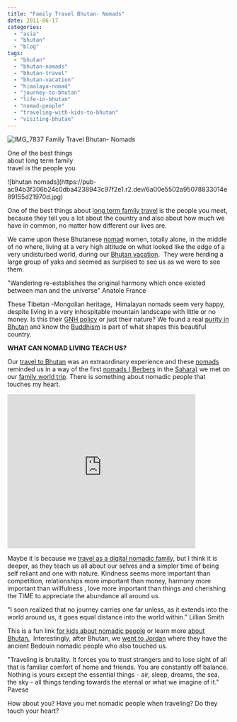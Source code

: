```yaml
---
title: "Family Travel Bhutan- Nomads"
date: 2011-06-17
categories: 
  - "asia"
  - "bhutan"
  - "blog"
tags: 
  - "bhutan"
  - "bhutan-nomads"
  - "bhutan-travel"
  - "bhutan-vacation"
  - "himalaya-nomad"
  - "journey-to-bhutan"
  - "life-in-bhutan"
  - "nomad-people"
  - "traveling-with-kids-to-bhutan"
  - "visiting-bhutan"
---
```


![IMG_7837](https://pub-ac94b3f306b24c0dba4238943c97f2e1.r2.dev/6a00e5502a95078833014e89155ce5970d.jpg) Family Travel Bhutan- Nomads

One of the best things  
about long term family  
travel is the people you

<!--more--> ![bhutan nomads](https://pub-ac94b3f306b24c0dba4238943c97f2e1.r2.dev/6a00e5502a95078833014e89155d21970d.jpg)  
  
  
One of the best things about [long term family travel](http://soultravelers3new.local/2010/04/around-the-world-family-travel-soultravelers3-digital-nomad-global-international-family-travel.html "long term family travel") is the people you meet, because they tell you a lot about the country and also about how much we have in common, no matter how different our lives are.  
  
We came upon these Bhutanese [nomad](http://en.wikipedia.org/wiki/Nomad "nomad") women, totally alone, in the middle of no where, living at a very high altitude on what looked like the edge of a very undisturbed world, during our [Bhutan vacation](http://soultravelers3new.local/2011/05/family-vacation-in-bhutan.html "bhutan vacation").  They were herding a large group of yaks and seemed as surpised to see us as we were to see them.

"Wandering re-establishes the original harmony which once existed between man and the universe" Anatole France

  
  
These Tibetan -Mongolian heritage,  Himalayan nomads seem very happy, despite living in a very inhospitable mountain landscape with little or no money. Is this their [GNH policy](http://en.wikipedia.org/wiki/Gross_national_happiness "Bhutan gross natioanl happiness policy GNH") or just their nature? We found a real [purity in Bhutan](http://soultravelers3new.local/2009/04/how-to-travel-the-world-as-a-digital-nomad-family.html "purity bhutan travel mother and child") and know the [Buddhism](http://soultravelers3new.local/2011/05/buddhist-bhutan-bliss.html "buddhism in Bhutan") is part of what shapes this beautiful country.  
  
**WHAT CAN NOMAD LIVING TEACH US?**  
  
Our [travel to Bhutan](http://soultravelers3new.local/2011/05/travel-to-bhutan-.html "travel to bhutan") was an extraordinary experience and these [nomads](http://travel.nationalgeographic.com/travel/countries/nomads-photos/ "nomads") reminded us in a way of the first [nomads ( Berbers](http://soultravelers3new.local/2007/04/nomad-berber-li.html "nomads berber in sahara") in the [Sahara)](http://soultravelers3new.local/2008/12/sahara-dream.html "sahara dream family vacation") we met on our [family world trip](http://soultravelers3new.local/2010/04/around-the-world-family-travel-soultravelers3-digital-nomad-global-international-family-travel.html "family world trip"). There is something about nomadic people that touches my heart.  
  

<iframe src="http://www.youtube.com/embed/IrrAFDt9W_U?rel=0" width="425" frameborder="0" height="349"></iframe>

  
  
Maybe it is because we [travel as a digital nomadic family](http://soultravelers3new.local/2009/04/how-to-travel-the-world-as-a-digital-nomad-family.html "travel as a digital nomad family"), but I think it is deeper, as they teach us all about our selves and a simpler time of being self reliant and one with nature. Kindness seems more important than competition, relationships more important than money, harmony more important than willfulness , love more important than things and cherishing the TIME to appreciate the abundance all around us.  
  
  
"I soon realized that no journey carries one far unless, as it extends into the world around us, it goes equal distance into the world within." Lillian Smith

This is a fun link [for kids about nomadic people](http://www.historyforkids.org/learn/government/nomads.htm "kids learn nomadic people") or learn more [about Bhutan.](http://www.tourism.gov.bt/ "learn about bhutan")  Interestingly, after Bhutan, we [went to Jordan](http://soultravelers3new.local/2011/06/family-vacation-petra-wow-.html "Jordan family vacation petra") where they have the ancient Bedouin nomadic people who also touched us.

  
  
"Traveling is brutality. It forces you to trust strangers and to lose sight of all that is familiar comfort of home and friends. You are constantly off balance. Nothing is yours except the essential things - air, sleep, dreams, the sea, the sky - all things tending towards the eternal or what we imagine of it." Pavese  
  
  
How about you? Have you met nomadic people when traveling? Do they touch your heart?
